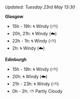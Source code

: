 *Updated: Tuesday 23rd May 13:30*

**Glasgow**

* 15h - 19h: :cyclone: Windy (:partly_sunny:)
* 20h, 21h: :cyclone: Windy (:cloud:)
* 22h - 1h: :cyclone: Windy (:partly_sunny:)
* 2h: :cyclone: Windy (:cloud:)

**Edinburgh**

* 15h - 19h: :cyclone: Windy (:partly_sunny:)
* 20h: :cyclone: Windy (:cloud:)
* 21h - 23h: :cyclone: Windy (:partly_sunny:)
* 0h - 2h: :partly_sunny: Partly Cloudy

